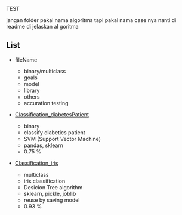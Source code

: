 TEST

jangan folder pakai nama algoritma tapi pakai nama case nya nanti di readme di jelaskan al goritma

## List

- fileName
  - binary/multiclass 
  - goals
  - model
  - library 
  - others
  - accuration testing

- [Classification_diabetesPatient](https://github.com/42win/machineLearning/tree/main/Supervised/Classification/Classification_iris)
  - binary
  - classify diabetics patient 
  - SVM (Support Vector Machine)
  - pandas, sklearn 
  - 0.75 %

- [Classification_iris](https://github.com/42win/machineLearning/tree/main/Supervised/Classification/Classification_iris)
  - multiclass
  - iris classification
  - Desicion Tree algorithm
  - sklearn, pickle, joblib
  - reuse by saving model
  - 0.93 %
 

